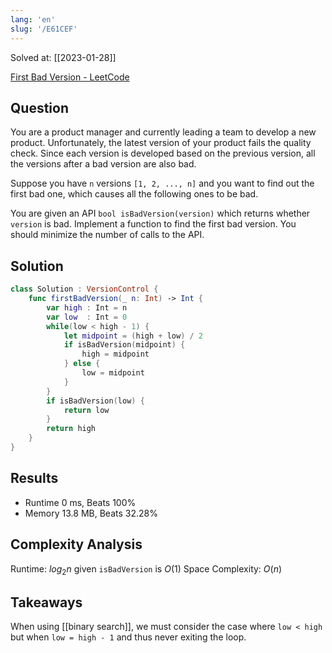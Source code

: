 ```yaml
---
lang: 'en'
slug: '/E61CEF'
---
```


Solved at: [[2023-01-28]]

[First Bad Version - LeetCode](https://leetcode.com/problems/first-bad-version/)

## Question

You are a product manager and currently leading a team to develop a new product. Unfortunately, the latest version of your product fails the quality check. Since each version is developed based on the previous version, all the versions after a bad version are also bad.

Suppose you have `n` versions `[1, 2, ..., n]` and you want to find out the first bad one, which causes all the following ones to be bad.

You are given an API `bool isBadVersion(version)` which returns whether `version` is bad. Implement a function to find the first bad version. You should minimize the number of calls to the API.

## Solution

```swift
class Solution : VersionControl {
    func firstBadVersion(_ n: Int) -> Int {
        var high : Int = n
        var low  : Int = 0
        while(low < high - 1) {
            let midpoint = (high + low) / 2
            if isBadVersion(midpoint) {
                high = midpoint
            } else {
                low = midpoint
            }
        }
        if isBadVersion(low) {
            return low
        }
        return high
    }
}
```

## Results

- Runtime 0 ms, Beats 100%
- Memory 13.8 MB, Beats 32.28%

## Complexity Analysis

Runtime: $log_2 n$ given `isBadVersion` is $O(1)$
Space Complexity: $O(n)$

## Takeaways

When using [[binary search]], we must consider the case where `low < high` but when `low = high - 1` and thus never exiting the loop.
